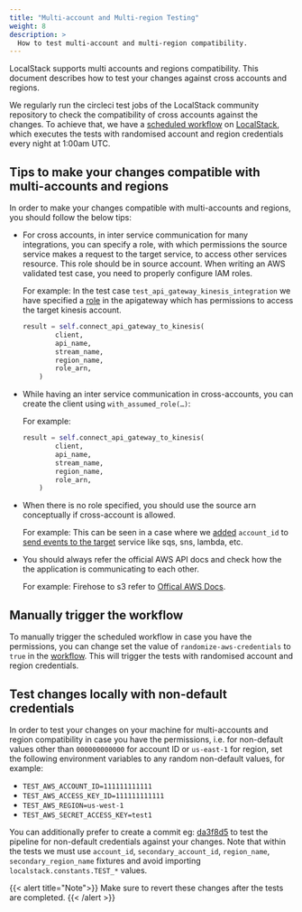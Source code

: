 ```yaml
---
title: "Multi-account and Multi-region Testing"
weight: 8
description: >
  How to test multi-account and multi-region compatibility.
---
```


LocalStack supports multi accounts and regions compatibility. 
This document describes how to test your changes against cross accounts and regions.

We regularly run the circleci test jobs of the LocalStack community repository to check the compatibility of cross accounts against the changes. To achieve that, we have a [scheduled workflow](https://github.com/localstack/localstack/blob/master/.circleci/config.yml) on [LocalStack](https://github.com/localstack/localstack), which executes the tests with randomised account and region credentials every night at 1:00am UTC.


## Tips to make your changes compatible with multi-accounts and regions

In order to make your changes compatible with multi-accounts and regions, you should follow the below tips:

- For cross accounts, in inter service communication for many integrations, you can specify a role, with which permissions the source service makes a request to the target service, to access other services resource. This role should be in source account. When writing an AWS validated test case, you need to properly configure IAM roles. 

    For example: 
    In the test case `test_api_gateway_kinesis_integration` we have specified a [role](https://github.com/localstack/localstack/blob/ae31f63bb6d8254edc0c85a66e3c36cd0c7dc7b0/tests/aws/services/apigateway/test_apigateway_basic.py#L2017-L2022) in the apigateway which has permissions to access the target kinesis account.
    ```python
    result = self.connect_api_gateway_to_kinesis(
            client,
            api_name,
            stream_name,
            region_name,
            role_arn,
        )
    ```

- While having an inter service communication in cross-accounts, you can create the client using `with_assumed_role(…)`:

    For example:
    ```python
    result = self.connect_api_gateway_to_kinesis(
            client,
            api_name,
            stream_name,
            region_name,
            role_arn,
        )
    ```
    
- When there is no role specified, you should use the source arn conceptually if cross-account is allowed. 

    For example:
    This can be seen in a case where we [added](https://github.com/localstack/localstack/blob/ae31f63bb6d8254edc0c85a66e3c36cd0c7dc7b0/localstack/utils/aws/message_forwarding.py#L42) `account_id` to [send events to the target](https://github.com/localstack/localstack/blob/ae31f63bb6d8254edc0c85a66e3c36cd0c7dc7b0/localstack/utils/aws/message_forwarding.py#L31) service like sqs, sns, lambda, etc. 

- You should always refer the official AWS API docs and check how the the application is communicating to each other. 
    
    For example: 
    Firehose to s3 refer to [Offical AWS Docs](https://docs.aws.amazon.com/firehose/latest/dev/controlling-access.html#cross-account-delivery-s3).


## Manually trigger the workflow

To manually trigger the scheduled workflow in case you have the permissions, you can change set the value of `randomize-aws-credentials` to `true` in the [workflow](https://github.com/localstack/localstack/blob/master/.circleci/config.yml#L13). This will trigger the tests with randomised account and region credentials.

## Test changes locally with non-default credentials

In order to test your changes on your machine for multi-accounts and region compatibility in case you have the permissions, i.e. for non-default values other than `000000000000` for account ID or `us-east-1` for region, set the following environment variables to any random non-default values, for example:  

- `TEST_AWS_ACCOUNT_ID=111111111111`
- `TEST_AWS_ACCESS_KEY_ID=111111111111`
- `TEST_AWS_REGION=us-west-1`
- `TEST_AWS_SECRET_ACCESS_KEY=test1`

You can additionally prefer to create a commit eg: [da3f8d5](https://github.com/localstack/localstack/pull/9751/commits/da3f8d5f2328adb7c5c025722994fea4433c08ba) to test the pipeline for non-default credentials against your changes. Note that within the tests we must use `account_id`, `secondary_account_id`, `region_name`, `secondary_region_name` fixtures and avoid importing `localstack.constants.TEST_*` values. 

{{< alert title="Note">}}
Make sure to revert these changes after the tests are completed. 
{{< /alert >}}
